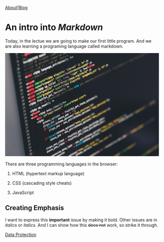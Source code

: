 [About](/about.md)|[Blog](/blog)

# An intro into *Markdown*

Today, in the lectue we are going to make our first little program. And we are also learning a programing language called markdown.


![coding picture](coding.jpg)

There are three programming languages in the browser:

1. HTML (hypertext markup language)

1. CSS (cascading style cheats)

1. JavaScript


## Creating Emphasis

I want to express this **important** issue by making it bold. Other issues are in *italics* or _italics_. And I can show how this ~~does not~~ work, so strike it through.

[Data Protection](/data-privacy)


